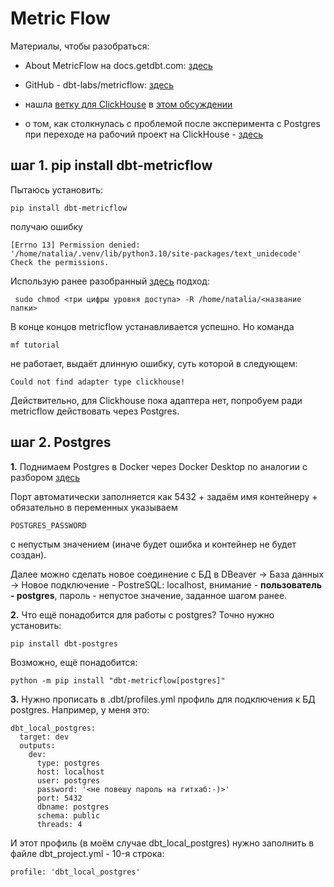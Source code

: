 # Metric Flow

Материалы, чтобы разобраться:
- About MetricFlow на docs.getdbt.com: [здесь](https://docs.getdbt.com/docs/build/about-metricflow)
- GitHub - dbt-labs/metricflow: [здесь](https://github.com/dbt-labs/metricflow)
- нашла [ветку для ClickHouse](https://github.com/kolatr-dev/metricflow/tree/feature/support-clickhouse) в [этом обсуждении](https://discourse.getdbt.com/t/metricflow-with-clickhouse-adapter/12857)

- о том, как столкнулась с проблемой после эксперимента с Postgres при переходе на рабочий проект на ClickHouse - [здесь](https://github.com/Malakhova-Natalya/Snippets/blob/main/dbt/dbt_metric_flow/pip%20install%20dbt-clickhouse.txt)
## шаг 1. pip install dbt-metricflow

Пытаюсь установить:

    pip install dbt-metricflow
  
получаю ошибку 

    [Errno 13] Permission denied: '/home/natalia/.venv/lib/python3.10/site-packages/text_unidecode'
    Check the permissions.

Использую ранее разобранный [здесь](https://github.com/Malakhova-Natalya/Snippets/blob/main/dbt/start_dbt_project_from_github/README.md) подход:

     sudo chmod <три цифры уровня доступа> -R /home/natalia/<название папки>

В конце концов metricflow устанавливается успешно. Но команда

    mf tutorial

не работает, выдаёт длинную ошибку, суть которой в следующем:

    Could not find adapter type clickhouse!

Действительно, для Clickhouse пока адаптера нет, попробуем ради metricflow действовать через Postgres.

## шаг 2. Postgres

**1.** Поднимаем Postgres в Docker через Docker Desktop по аналогии с разбором [здесь](https://github.com/Malakhova-Natalya/Snippets/blob/main/other/docker_desktop/README.md)

Порт автоматически заполняется как 5432 + задаём имя контейнеру + обязательно в переменных указываем

    POSTGRES_PASSWORD

с непустым значением (иначе будет ошибка и контейнер не будет создан).

Далее можно сделать новое соединение с БД в DBeaver → База данных → Новое подключение - PostreSQL: localhost, внимание - **пользователь - postgres**, пароль -  непустое значение, заданное шагом ранее.

**2.** Что ещё понадобится для работы с postgres? Точно нужно установить:

    pip install dbt-postgres

Возможно, ещё понадобится:

    python -m pip install "dbt-metricflow[postgres]"

**3.** Нужно прописать в .dbt/profiles.yml профиль для подключения к БД postgres. Например, у меня это:

    dbt_local_postgres:
      target: dev
      outputs:
        dev:
          type: postgres
          host: localhost
          user: postgres
          password: '<не повешу пароль на гитхаб:-)>'
          port: 5432
          dbname: postgres 
          schema: public
          threads: 4

И этот профиль (в моём случае dbt_local_postgres) нужно заполнить в файле dbt_project.yml - 10-я строка:

    profile: 'dbt_local_postgres'
